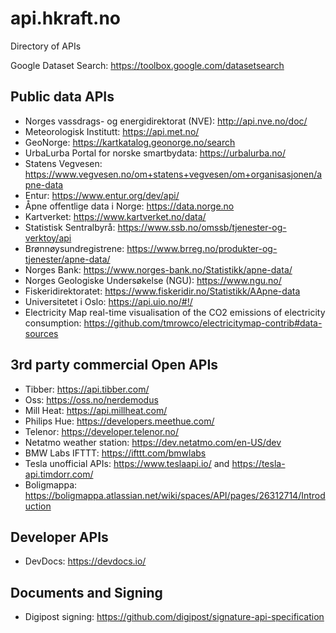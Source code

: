 # api.hkraft.no

Directory of APIs

Google Dataset Search: https://toolbox.google.com/datasetsearch

## Public data APIs

- Norges vassdrags- og energidirektorat (NVE): http://api.nve.no/doc/
- Meteorologisk Institutt: https://api.met.no/
- GeoNorge: https://kartkatalog.geonorge.no/search
- UrbaLurba Portal for norske smartbydata: https://urbalurba.no/
- Statens Vegvesen: https://www.vegvesen.no/om+statens+vegvesen/om+organisasjonen/apne-data
- Entur: https://www.entur.org/dev/api/
- Åpne offentlige data i Norge: https://data.norge.no
- Kartverket: https://www.kartverket.no/data/
- Statistisk Sentralbyrå: https://www.ssb.no/omssb/tjenester-og-verktoy/api
- Brønnøysundregistrene: https://www.brreg.no/produkter-og-tjenester/apne-data/
- Norges Bank: https://www.norges-bank.no/Statistikk/apne-data/
- Norges Geologiske Undersøkelse (NGU): https://www.ngu.no/
- Fiskeridirektoratet: https://www.fiskeridir.no/Statistikk/AApne-data
- Universitetet i Oslo: https://api.uio.no/#!/
- Electricity Map real-time visualisation of the CO2 emissions of electricity consumption: https://github.com/tmrowco/electricitymap-contrib#data-sources

## 3rd party commercial Open APIs

- Tibber: https://api.tibber.com/
- Oss: https://oss.no/nerdemodus
- Mill Heat: https://api.millheat.com/
- Philips Hue: https://developers.meethue.com/
- Telenor: https://developer.telenor.no/
- Netatmo weather station: https://dev.netatmo.com/en-US/dev
- BMW Labs IFTTT: https://ifttt.com/bmwlabs
- Tesla unofficial APIs: https://www.teslaapi.io/ and https://tesla-api.timdorr.com/
- Boligmappa: https://boligmappa.atlassian.net/wiki/spaces/API/pages/26312714/Introduction

## Developer APIs

- DevDocs: https://devdocs.io/

## Documents and Signing

- Digipost signing: https://github.com/digipost/signature-api-specification
